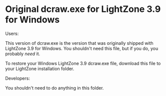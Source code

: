 # Original dcraw.exe for LightZone 3.9 for Windows

Users:

This version of dcraw.exe is the version that was
originally shipped with LightZone 3.9 for Windows. 
You shouldn't need this file, but if you do, you probably *need* it.

To restore your Windows LightZone 3.9 dcraw.exe file,
download this file to your LightZone installation folder.


Developers:

You shouldn't need to do anything in this folder.
